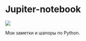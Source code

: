 ﻿# Jupiter-notebook
![](https://pp.userapi.com/c846019/v846019997/2d91/lJWgIsaxa3E.jpg)


Мои заметки и шапоры по Python.

